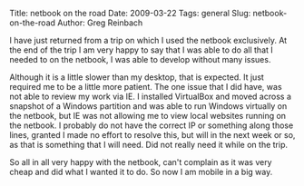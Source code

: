 Title: netbook on the road
Date: 2009-03-22
Tags: general
Slug: netbook-on-the-road
Author: Greg Reinbach

I have just returned from a trip on which I used the netbook exclusively. At the end of the trip I am very happy to say that I was able to do all that I needed to on the netbook, I was able to develop without many issues.

Although it is a little slower than my desktop, that is expected. It just required me to be a little more patient. The one issue that I did have, was not able to review my work via IE. I installed VirtualBox and moved across a snapshot of a Windows partition and was able to run Windows virtually on the netbook, but IE was not allowing me to view local websites running on the netbook. I probably do not have the correct IP or something along those lines, granted I made no effort to resolve this, but will in the next week or so, as that is something that I will need. Did not really need it while on the trip.

So all in all very happy with the netbook, can't complain as it was very cheap and did what I wanted it to do. So now I am mobile in a big way.
